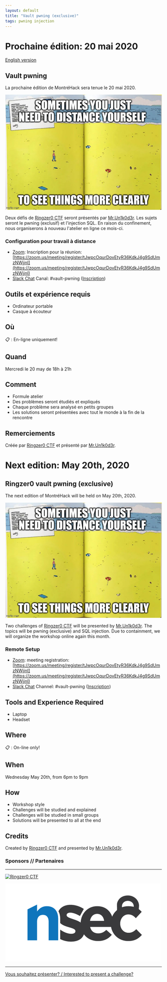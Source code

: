 ```yaml
---
layout: default
title: "Vault pwning (exclusive)"
tags: pwning injection
---
```


# Prochaine édition: 20 mai 2020

[English version](#english)

## Vault pwning

La prochaine édition de MontréHack sera tenue le 20 mai 2020.

![vault-pwning](/images/2020-05_vault-pwning.png)

Deux défis de [Ringzer0 CTF](https://ringzer0ctf.com/) seront présentés par [Mr.Un1k0d3r](https://twitter.com/MrUn1k0d3r). Les sujets seront le pwning (exclusif) et l'injection SQL.
En raison du confinement, nous organiserons à nouveau l'atelier en ligne ce mois-ci.

### Configuration pour travail à distance

* [Zoom](https://zoom.us/download): Inscription pour la réunion: [https://zoom.us/meeting/register/tJwpcOqurDovEtyR36KdkJ4g9SdUmzNWjjnI](https://zoom.us/meeting/register/tJwpcOqurDovEtyR36KdkJ4g9SdUmzNWjjnI)
* [Slack Chat](https://montrehack.slack.com/) Canal: #vault-pwning ([Inscription](https://montrehack-slack-signup.herokuapp.com/))

## Outils et expérience requis

* Ordinateur portable
* Casque à écouteur

## Où

:clipboard: : En-ligne uniquement!

## Quand

Mercredi le 20 may de 18h à 21h

## Comment
 
* Formule atelier
* Des problèmes seront étudiés et expliqués
* Chaque problème sera analysé en petits groupes
* Les solutions seront présentées avec tout le monde à la fin de la rencontre

## Remerciements

Créée par [Ringzer0 CTF](https://ringzer0ctf.com/) et présenté par [Mr.Un1k0d3r](https://twitter.com/MrUn1k0d3r).

<a id="english"></a>

# Next edition: May 20th, 2020

## Ringzer0 vault pwning (exclusive)

The next edition of MontréHack will be held on May 20th, 2020.

![vault-pwning](/images/2020-05_vault-pwning.png)

Two challenges of [Ringzer0 CTF](https://ringzer0ctf.com/) will be presented by [Mr.Un1k0d3r](https://twitter.com/MrUn1k0d3r). The topics will be pwning (exclusive) and SQL injection.
Due to containment, we will organize the workshop online again this month.

### Remote Setup

* [Zoom](https://zoom.us/download): meeting registration: [https://zoom.us/meeting/register/tJwpcOqurDovEtyR36KdkJ4g9SdUmzNWjjnI](https://zoom.us/meeting/register/tJwpcOqurDovEtyR36KdkJ4g9SdUmzNWjjnI)
* [Slack Chat](https://montrehack.slack.com/) Channel: #vault-pwning ([Inscription](https://montrehack-slack-signup.herokuapp.com/))

## Tools and Experience Required

* Laptop
* Headset

## Where

:clipboard: : On-line only!

## When

Wednesday May 20th, from 6pm to 9pm

## How

* Workshop style
* Challenges will be studied and explained
* Challenges will be studied in small groups
* Solutions will be presented to all at the end

## Credits

Created by [Ringzer0 CTF](https://ringzer0ctf.com/) and presented by [Mr.Un1k0d3r](https://twitter.com/MrUn1k0d3r).

### Sponsors // Partenaires

<hr/>

[![Ringzer0 CTF](https://ringzer0ctf.com/images/logo.png)](https://ringzer0ctf.com)

[![NorthSec](/images/nsec_logo.png)](https://nsec.io/)

<hr/>

[Vous souhaitez présenter? / Interested to present a challenge?](https://github.com/montrehack/montrehack.github.com/wiki/Present-at-Montrehack)
